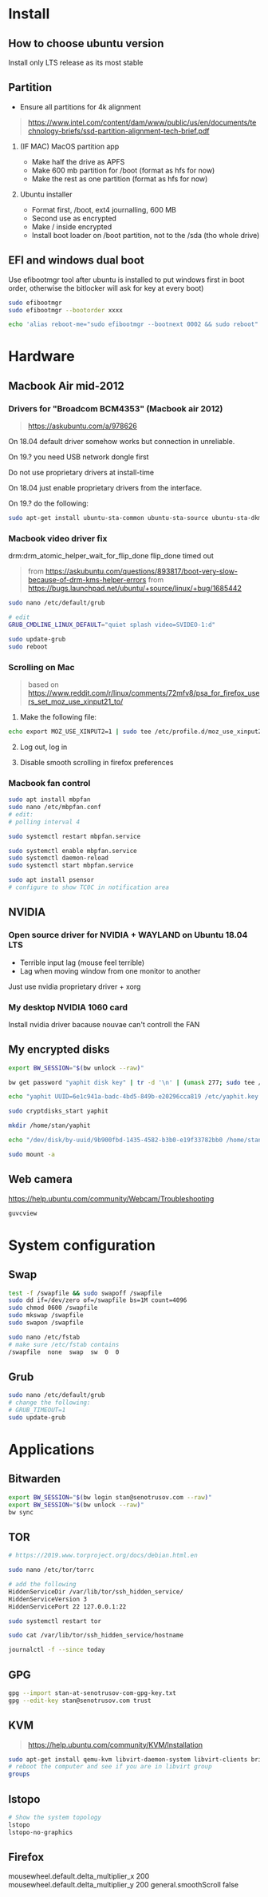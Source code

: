 # Install

## How to choose ubuntu version
Install only LTS release as its most stable


## Partition

* Ensure all partitions for 4k alignment
> https://www.intel.com/content/dam/www/public/us/en/documents/technology-briefs/ssd-partition-alignment-tech-brief.pdf

1) (IF MAC) MacOS partition app

    * Make half the drive as APFS
    * Make 600 mb partition for /boot (format as hfs for now)
    * Make the rest as one partition (format as hfs for now)

2) Ubuntu installer

    * Format first, /boot, ext4 journalling, 600 MB
    * Second use as encrypted
    * Make / inside encrypted
    * Install boot loader on /boot partition, not to the /sda (tho whole drive)


## EFI and windows dual boot
Use efibootmgr tool after ubuntu is installed to put windows first in boot order,
otherwise the bitlocker will ask for key at every boot)

```sh
sudo efibootmgr
sudo efibootmgr --bootorder xxxx
```

```sh
echo 'alias reboot-me="sudo efibootmgr --bootnext 0002 && sudo reboot"' | sudo tee /etc/profile.d/reboot-me.sh
```


# Hardware

## Macbook Air mid-2012

### Drivers for "Broadcom BCM4353" (Macbook air 2012)

> https://askubuntu.com/a/978626

On 18.04 default driver somehow works but connection in unreliable.

On 19.? you need USB network dongle first

Do not use proprietary drivers at install-time

On 18.04 just enable proprietary drivers from the interface.

On 19.? do the following:

```sh
sudo apt-get install ubuntu-sta-common ubuntu-sta-source ubuntu-sta-dkms
```


### Macbook video driver fix
drm:drm_atomic_helper_wait_for_flip_done flip_done timed out

> from https://askubuntu.com/questions/893817/boot-very-slow-because-of-drm-kms-helper-errors
> from https://bugs.launchpad.net/ubuntu/+source/linux/+bug/1685442

```sh
sudo nano /etc/default/grub

# edit
GRUB_CMDLINE_LINUX_DEFAULT="quiet splash video=SVIDEO-1:d"

sudo update-grub
sudo reboot
```


### Scrolling on Mac

> based on https://www.reddit.com/r/linux/comments/72mfv8/psa_for_firefox_users_set_moz_use_xinput21_to/

1. Make the following file:

```sh
echo export MOZ_USE_XINPUT2=1 | sudo tee /etc/profile.d/moz_use_xinput2.sh
```

2. Log out, log in

3. Disable smooth scrolling in firefox preferences

### Macbook fan control
```sh
sudo apt install mbpfan
sudo nano /etc/mbpfan.conf
# edit:
# polling interval 4

sudo systemctl restart mbpfan.service

sudo systemctl enable mbpfan.service
sudo systemctl daemon-reload
sudo systemctl start mbpfan.service

sudo apt install psensor
# configure to show TC0C in notification area
```


## NVIDIA

### Open source driver for NVIDIA + WAYLAND on Ubuntu 18.04 LTS
* Terrible input lag (mouse feel terrible)
* Lag when moving window from one monitor to another

Just use nvidia proprietary driver + xorg


### My desktop NVIDIA 1060 card
Install nvidia driver bacause nouvae can't controll the FAN


## My encrypted disks
```sh
export BW_SESSION="$(bw unlock --raw)"

bw get password "yaphit disk key" | tr -d '\n' | (umask 277; sudo tee /etc/yaphit.key >/dev/null)

echo "yaphit UUID=6e1c941a-badc-4bd5-849b-e20296cca819 /etc/yaphit.key luks,discard" | sudo tee -a /etc/crypttab

sudo cryptdisks_start yaphit

mkdir /home/stan/yaphit

echo "/dev/disk/by-uuid/9b900fbd-1435-4582-b3b0-e19f33782bb0 /home/stan/yaphit auto nosuid,nodev,nofail,x-gvfs-show 0 0" | sudo tee -a /etc/fstab

sudo mount -a
```


## Web camera
https://help.ubuntu.com/community/Webcam/Troubleshooting

```sh
guvcview
```


# System configuration

## Swap
```sh
test -f /swapfile && sudo swapoff /swapfile
sudo dd if=/dev/zero of=/swapfile bs=1M count=4096
sudo chmod 0600 /swapfile
sudo mkswap /swapfile
sudo swapon /swapfile

sudo nano /etc/fstab
# make sure /etc/fstab contains
/swapfile  none  swap  sw  0  0
```


## Grub
```sh
sudo nano /etc/default/grub
# change the following:
# GRUB_TIMEOUT=1
sudo update-grub
```


# Applications

## Bitwarden
```sh
export BW_SESSION="$(bw login stan@senotrusov.com --raw)"
export BW_SESSION="$(bw unlock --raw)"
bw sync
```


## TOR
```sh
# https://2019.www.torproject.org/docs/debian.html.en

sudo nano /etc/tor/torrc

# add the following
HiddenServiceDir /var/lib/tor/ssh_hidden_service/
HiddenServiceVersion 3
HiddenServicePort 22 127.0.0.1:22

sudo systemctl restart tor

sudo cat /var/lib/tor/ssh_hidden_service/hostname

journalctl -f --since today
```


## GPG
```sh
gpg --import stan-at-senotrusov-com-gpg-key.txt
gpg --edit-key stan@senotrusov.com trust
```


## KVM
> https://help.ubuntu.com/community/KVM/Installation

```sh
sudo apt-get install qemu-kvm libvirt-daemon-system libvirt-clients bridge-utils virt-manager
# reboot the computer and see if you are in libvirt group
groups
```


## lstopo
```sh
# Show the system topology
lstopo
lstopo-no-graphics
```

## Firefox
mousewheel.default.delta_multiplier_x 200
mousewheel.default.delta_multiplier_y 200
general.smoothScroll false
